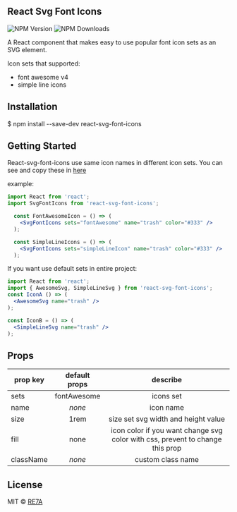 ## React Svg Font Icons

![NPM Version](https://img.shields.io/npm/v/react-final-form.svg?style=flat)
![NPM Downloads](https://img.shields.io/npm/dm/react-final-form.svg?style=flat)

A React component that makes easy to use popular font icon sets as an SVG element.

Icon sets that supported:
- font awesome v4
- simple line icons

## Installation
$ npm install --save-dev react-svg-font-icons

## Getting Started
React-svg-font-icons use same icon names in different icon sets. You can see and copy these in [here](https://rzkhosroshahi.github.io/react-svg-font-icons/)

example:
```jsx
import React from 'react';
import SvgFontIcons from 'react-svg-font-icons';

  const FontAwesomeIcon = () => (
    <SvgFontIcons sets="fontAwesome" name="trash" color="#333" />
  );

  const SimpleLineIcons = () => (
    <SvgFontIcons sets="simpleLineIcon" name="trash" color="#333" /> 
  );
```
If you want use default sets in entire project:

```jsx
import React from 'react';
import { AwesomeSvg, SimpleLineSvg } from 'react-svg-font-icons';
const IconA () => (
  <AwesomeSvg name="trash" />
);

const IconB = () => (
  <SimpleLineSvg name="trash" />
);
```


## Props
| prop key        | default props  |   describe  |
| ------------- |:-------------:|:-------------:|
| sets     | fontAwesome |  icons set |
| name     | *none* | icon name |
| size      | 1rem   | size set svg width and height value|
| fill |  none  | icon color if you want change svg color with css, prevent to change this prop |
| className |  *none*  | custom class name |

## License
MIT © [RE7A](https://reza.blue)